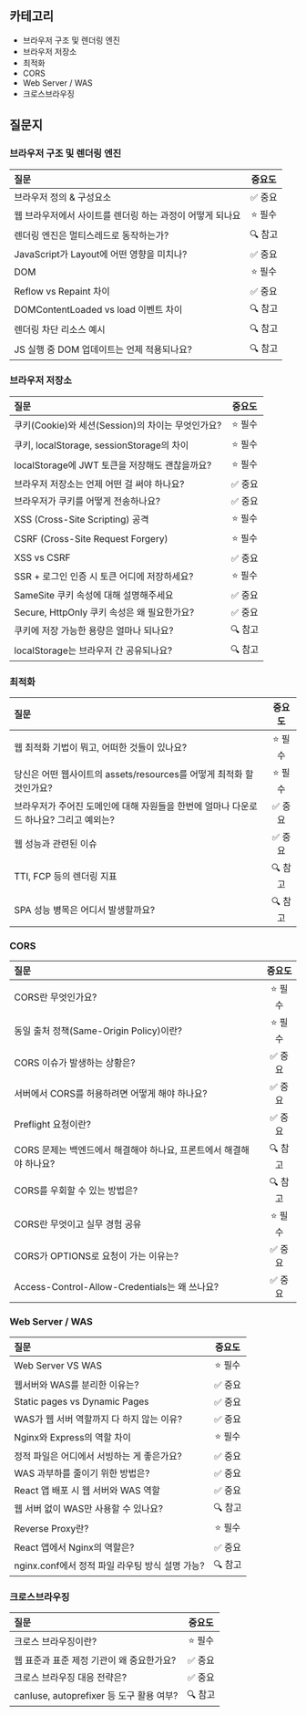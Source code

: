 ## 카테고리

- 브라우저 구조 및 렌더링 엔진
- 브라우저 저장소
- 최적화
- CORS
- Web Server / WAS
- 크로스브라우징

## 질문지

### 브라우저 구조 및 렌더링 엔진

| 질문                                                      |  중요도  |
| :-------------------------------------------------------- | :------: |
| 브라우저 정의 & 구성요소                                  | ✅ 중요  |
| 웹 브라우저에서 사이트를 렌더링 하는 과정이 어떻게 되나요 | ⭐️ 필수 |
| 렌더링 엔진은 멀티스레드로 동작하는가?                    | 🔍 참고  |
| JavaScript가 Layout에 어떤 영향을 미치나?                 | ✅ 중요  |
| DOM                                                       | ⭐️ 필수 |
| Reflow vs Repaint 차이                                    | ✅ 중요  |
| DOMContentLoaded vs load 이벤트 차이                      | 🔍 참고  |
| 렌더링 차단 리소스 예시                                   | 🔍 참고  |
| JS 실행 중 DOM 업데이트는 언제 적용되나요?                | 🔍 참고  |

### 브라우저 저장소

| 질문                                              |  중요도  |
| :------------------------------------------------ | :------: |
| 쿠키(Cookie)와 세션(Session)의 차이는 무엇인가요? | ⭐️ 필수 |
| 쿠키, localStorage, sessionStorage의 차이         | ⭐️ 필수 |
| localStorage에 JWT 토큰을 저장해도 괜찮을까요?    | ⭐️ 필수 |
| 브라우저 저장소는 언제 어떤 걸 써야 하나요?       | ✅ 중요  |
| 브라우저가 쿠키를 어떻게 전송하나요?              | ✅ 중요  |
| XSS (Cross-Site Scripting) 공격                   | ⭐️ 필수 |
| CSRF (Cross-Site Request Forgery)                 | ⭐️ 필수 |
| XSS vs CSRF                                       | ✅ 중요  |
| SSR + 로그인 인증 시 토큰 어디에 저장하세요?      | ⭐️ 필수 |
| SameSite 쿠키 속성에 대해 설명해주세요            | ✅ 중요  |
| Secure, HttpOnly 쿠키 속성은 왜 필요한가요?       | ✅ 중요  |
| 쿠키에 저장 가능한 용량은 얼마나 되나요?          | 🔍 참고  |
| localStorage는 브라우저 간 공유되나요?            | 🔍 참고  |

### 최적화

| 질문                                                                                   |  중요도  |
| :------------------------------------------------------------------------------------- | :------: |
| 웹 최적화 기법이 뭐고, 어떠한 것들이 있나요?                                           | ⭐️ 필수 |
| 당신은 어떤 웹사이트의 assets/resources를 어떻게 최적화 할것인가요?                    | ⭐️ 필수 |
| 브라우저가 주어진 도메인에 대해 자원들을 한번에 얼마나 다운로드 하나요? 그리고 예외는? | ✅ 중요  |
| 웹 성능과 관련된 이슈                                                                  | ✅ 중요  |
| TTI, FCP 등의 렌더링 지표                                                              | 🔍 참고  |
| SPA 성능 병목은 어디서 발생할까요?                                                     | 🔍 참고  |

### CORS

| 질문                                                                |  중요도  |
| :------------------------------------------------------------------ | :------: |
| CORS란 무엇인가요?                                                  | ⭐️ 필수 |
| 동일 출처 정책(Same-Origin Policy)이란?                             | ⭐️ 필수 |
| CORS 이슈가 발생하는 상황은?                                        | ✅ 중요  |
| 서버에서 CORS를 허용하려면 어떻게 해야 하나요?                      | ✅ 중요  |
| Preflight 요청이란?                                                 | ✅ 중요  |
| CORS 문제는 백엔드에서 해결해야 하나요, 프론트에서 해결해야 하나요? | 🔍 참고  |
| CORS를 우회할 수 있는 방법은?                                       | 🔍 참고  |
| CORS란 무엇이고 실무 경험 공유                                      | ⭐️ 필수 |
| CORS가 OPTIONS로 요청이 가는 이유는?                                | ✅ 중요  |
| Access-Control-Allow-Credentials는 왜 쓰나요?                       | ✅ 중요  |

### Web Server / WAS

| 질문                                            |  중요도  |
| :---------------------------------------------- | :------: |
| Web Server VS WAS                               | ⭐️ 필수 |
| 웹서버와 WAS를 분리한 이유는?                   | ✅ 중요  |
| Static pages vs Dynamic Pages                   | ✅ 중요  |
| WAS가 웹 서버 역할까지 다 하지 않는 이유?       | ✅ 중요  |
| Nginx와 Express의 역할 차이                     | ⭐️ 필수 |
| 정적 파일은 어디에서 서빙하는 게 좋은가요?      | ✅ 중요  |
| WAS 과부하를 줄이기 위한 방법은?                | ✅ 중요  |
| React 앱 배포 시 웹 서버와 WAS 역할             | ✅ 중요  |
| 웹 서버 없이 WAS만 사용할 수 있나요?            | 🔍 참고  |
| Reverse Proxy란?                                | ⭐️ 필수 |
| React 앱에서 Nginx의 역할은?                    | ✅ 중요  |
| nginx.conf에서 정적 파일 라우팅 방식 설명 가능? | 🔍 참고  |

### 크로스브라우징

| 질문                                      |  중요도  |
| :---------------------------------------- | :------: |
| 크로스 브라우징이란?                      | ⭐️ 필수 |
| 웹 표준과 표준 제정 기관이 왜 중요한가요? | ✅ 중요  |
| 크로스 브라우징 대응 전략은?              | ✅ 중요  |
| canIuse, autoprefixer 등 도구 활용 여부?  | 🔍 참고  |

